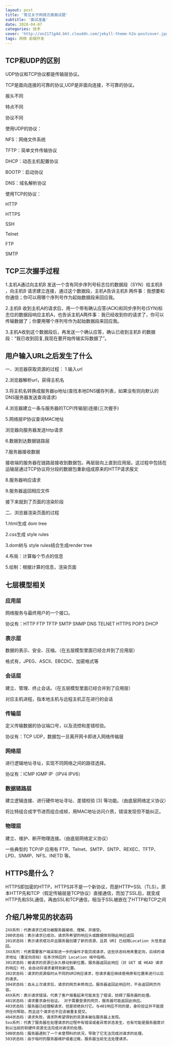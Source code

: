 ```yaml
---
layout: post
title: '常见关于网络方面面试题'
subtitle: '面试准备'
date: 2020-04-07
categories: 技术
cover: 'http://on2171g4d.bkt.clouddn.com/jekyll-theme-h2o-postcover.jpg'
tags: 网络 前端开发 
---
```


## TCP和UDP的区别
UDP协议和TCP协议都是传输层协议。

TCP是面向连接的可靠的协议,UDP是非面向连接，不可靠的协议。

报头不同

特点不同

协议不同

使用UDP的协议：

NFS：网络文件系统

TFTP：简单文件传输协议

DHCP：动态主机配置协议

BOOTP：启动协议

DNS：域名解析协议

使用TCP的协议：

HTTP

HTTPS

SSH

Telnet

FTP

SMTP

## TCP三次握手过程

1.主机A通过向主机B 发送一个含有同步序列号标志位的数据段（SYN）给主机B ，向主机B 请求建立连接，通过这个数据段，主机A告诉主机B 两件事：我想要和你通信；你可以用哪个序列号作为起始数据段来回应我。

2.主机B 收到主机A的请求后，用一个带有确认应答(ACK)和同步序列号(SYN)标志位的数据段响应主机A，也告诉主机A两件事：我已经收到你的请求了，你可以传输数据了；你要用哪个序列号作为起始数据段来回应我。

3.主机A收到这个数据段后，再发送一个确认应答，确认已收到主机B 的数据段：“我已收到回复,我现在要开始传输实际数据了”。

## 用户输入URL之后发生了什么
一、浏览器获取资源的过程：
1.输入url

2.浏览器解析url，获得主机名

3.将主机名转换成服务器ip地址(查找本地DNS缓存列表，如果没有则向默认的DNS服务器发送查询请求)

4.浏览器建立一条与服务器的TCP(传输层)连接(三次握手)

5.网络层IP协议查询MAC地址 

浏览器向服务器发送http请求

6.数据到达数据链路层

7.服务器接收数据

接收端的服务器在链路层接收到数据包，再层层向上直到应用层。这过程中包括在运输层通过TCP协议将分段的数据包重新组成原来的HTTP请求报文

8.服务器响应请求

9.服务器返回相应文件

接下来就到了页面的渲染阶段

二、浏览器渲染页面的过程

1.html生成 dom tree

2.css生成 style rules

3.dom树与 style rules结合生成render tree

4.布局：计算每个节点的信息

5.绘制：根据计算的信息，渲染页面

## 七层模型相关

### 应用层

网络服务与最终用户的一个接口。

协议有：HTTP FTP TFTP SMTP SNMP DNS TELNET HTTPS POP3 DHCP

### 表示层

数据的表示、安全、压缩。（在五层模型里面已经合并到了应用层）

格式有，JPEG、ASCll、EBCDIC、加密格式等 

### 会话层

建立、管理、终止会话。（在五层模型里面已经合并到了应用层）

对应主机进程，指本地主机与远程主机正在进行的会话

### 传输层

定义传输数据的协议端口号，以及流控和差错校验。

协议有：TCP UDP，数据包一旦离开网卡即进入网络传输层

### 网络层

进行逻辑地址寻址，实现不同网络之间的路径选择。

协议有：ICMP IGMP IP（IPV4 IPV6）

### 数据链路层

建立逻辑连接、进行硬件地址寻址、差错校验 [3]  等功能。（由底层网络定义协议）

将比特组合成字节进而组合成帧，用MAC地址访问介质，错误发现但不能纠正。

### 物理层

建立、维护、断开物理连接。（由底层网络定义协议）


一些典型的 TCP/IP 应用有 FTP、Telnet、SMTP、SNTP、REXEC、TFTP、LPD、SNMP、NFS、INETD 等。

## HTTPS是什么？

HTTPS即加密的HTTP，HTTPS并不是一个新协议，而是HTTP+SSL（TLS）。原本HTTP先和TCP（假定传输层是TCP协议）直接通信，而加了SSL后，就变成HTTP先和SSL通信，再由SSL和TCP通信，相当于SSL被嵌在了HTTP和TCP之间

## 介绍几种常见的状态码
    2XX系列：代表请求已成功被服务器接收、理解、并接受。
    200状态码：表示请求已成功，请求所希望的响应头或数据体将随此响应返回
    201状态码：表示请求成功并且服务器创建了新的资源，且其 URI 已经随Location 头信息返回。
    3XX系列：代表需要客户端采取进一步的操作才能完成请求，这些状态码用来重定向，后续的请求地址（重定向目标）在本次响应的 Location 域中指明。
    301状态码：被请求的资源已永久移动到新位置。服务器返回此响应（对 GET 或 HEAD 请求的响应）时，会自动将请求者转到新位置。
    302状态码：请求的资源临时从不同的URI响应请求，但请求者应继续使用原有位置来进行以后的请求。
    304状态码：自从上次请求后，请求的网页未修改过。服务器返回此响应时，不会返回网页内容。
    4XX系列：表示请求错误。代表了客户端看起来可能发生了错误，妨碍了服务器的处理。
    401状态码：请求要求身份验证。 对于需要登录的网页，服务器可能返回此响应。
    403状态码：服务器已经理解请求，但是拒绝执行它。与401响应不同的是，身份验证并不能提供任何帮助，而且这个请求也不应该被重复提交。
    404状态码：请求失败，请求所希望得到的资源未被在服务器上发现。
    5xx系列：代表了服务器在处理请求的过程中有错误或者异常状态发生，也有可能是服务器意识到以当前的软硬件资源无法完成对请求的处理。
    500状态码：服务器遇到了一个未曾预料的状况，导致了它无法完成对请求的处理。
    503状态码：由于临时的服务器维护或者过载，服务器当前无法处理请求。
